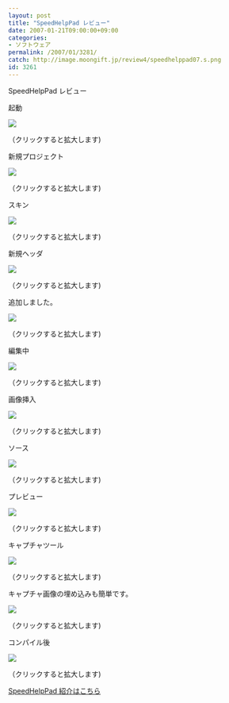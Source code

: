 ```yaml
---
layout: post
title: "SpeedHelpPad レビュー"
date: 2007-01-21T09:00:00+09:00
categories:
- ソフトウェア
permalink: /2007/01/3281/
catch: http://image.moongift.jp/review4/speedhelppad07.s.png
id: 3261
---
```

SpeedHelpPad レビュー  
<!--more-->

起動

  

[![](http://image.moongift.jp/review4/speedhelppad01.s.png)](http://image.moongift.jp/review4/speedhelppad01.png)  
  
（クリックすると拡大します)

  

新規プロジェクト

  

[![](http://image.moongift.jp/review4/speedhelppad02.s.png)](http://image.moongift.jp/review4/speedhelppad02.png)  
  
（クリックすると拡大します)

  

スキン

  

[![](http://image.moongift.jp/review4/speedhelppad03.s.png)](http://image.moongift.jp/review4/speedhelppad03.png)  
  
（クリックすると拡大します)

  

新規ヘッダ

  

[![](http://image.moongift.jp/review4/speedhelppad04.s.png)](http://image.moongift.jp/review4/speedhelppad04.png)  
  
（クリックすると拡大します)

  

追加しました。

  

[![](http://image.moongift.jp/review4/speedhelppad05.s.png)](http://image.moongift.jp/review4/speedhelppad05.png)  
  
（クリックすると拡大します)

  

編集中

  

[![](http://image.moongift.jp/review4/speedhelppad06.s.png)](http://image.moongift.jp/review4/speedhelppad06.png)  
  
（クリックすると拡大します)

  

画像挿入

  

[![](http://image.moongift.jp/review4/speedhelppad07.s.png)](http://image.moongift.jp/review4/speedhelppad07.png)  
  
（クリックすると拡大します)

  

ソース

  

[![](http://image.moongift.jp/review4/speedhelppad08.s.png)](http://image.moongift.jp/review4/speedhelppad08.png)  
  
（クリックすると拡大します)

  

プレビュー

  

[![](http://image.moongift.jp/review4/speedhelppad09.s.png)](http://image.moongift.jp/review4/speedhelppad09.png)  
  
（クリックすると拡大します)

  

キャプチャツール

  

[![](http://image.moongift.jp/review4/speedhelppad10.s.png)](http://image.moongift.jp/review4/speedhelppad10.png)  
  
（クリックすると拡大します)

  

キャプチャ画像の埋め込みも簡単です。

  

[![](http://image.moongift.jp/review4/speedhelppad11.s.png)](http://image.moongift.jp/review4/speedhelppad11.png)  
  
（クリックすると拡大します)

  

コンパイル後

  

[![](http://image.moongift.jp/review4/speedhelppad12.s.png)](http://image.moongift.jp/review4/speedhelppad12.png)  
  
（クリックすると拡大します)

  

[SpeedHelpPad 紹介はこちら](http://fw.moongift.jp/intro/i-3279.html)

